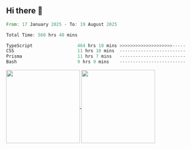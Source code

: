 ## Hi there 👋
<!--START_SECTION:waka-->

```rust
From: 17 January 2025 - To: 19 August 2025

Total Time: 560 hrs 40 mins

TypeScript                 464 hrs 18 mins >>>>>>>>>>>>>>>>>>>>-----   81.63 %
CSS                        11 hrs 10 mins  -------------------------   01.96 %
Prisma                     11 hrs 7 mins   -------------------------   01.96 %
Bash                       9 hrs 9 mins    -------------------------   01.61 %
```

<!--END_SECTION:waka-->

<a href="https://github.com/anuraghazra/github-readme-stats">
  <img height=200 align="center" src="https://github-readme-stats.vercel.app/api/top-langs/?username=paulgeorge35&layout=donut&langs_count=5&theme=transparent" />
</a>
<a href="https://github.com/anuraghazra/convoychat">
  <img height=200 align="center" src="https://github-readme-stats.vercel.app/api?username=paulgeorge35&show_icons=true&show=prs_merged&theme=transparent&rank_icon=github" />
</a>
